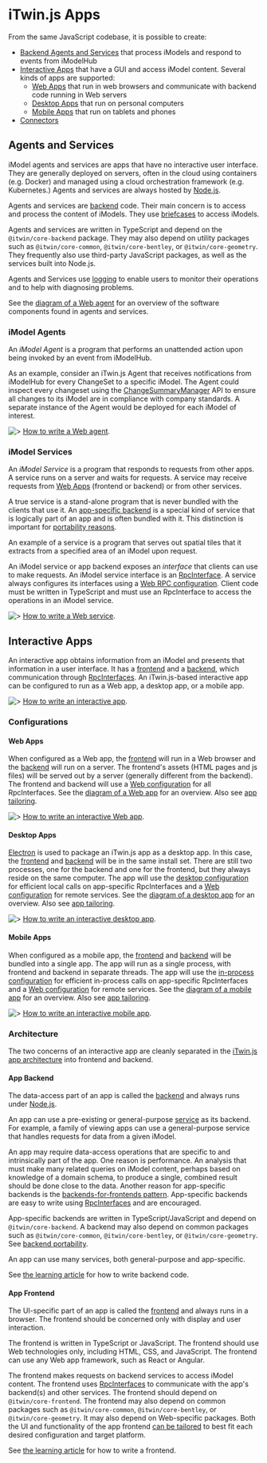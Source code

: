 # iTwin.js Apps

From the same JavaScript codebase, it is possible to create:

* [Backend Agents and Services](#agents-and-services) that process iModels and respond to events from iModelHub
* [Interactive Apps](#interactive-apps) that have a GUI and access iModel content. Several kinds of apps are supported:
  * [Web Apps](#web-apps) that run in web browsers and communicate with backend code running in Web servers
  * [Desktop Apps](#desktop-apps) that run on personal computers
  * [Mobile Apps](#mobile-apps) that run on tablets and phones
* [Connectors](../learning/WriteAConnector.md)

## Agents and Services

iModel agents and services are apps that have no interactive user interface. They are generally deployed on servers, often in the cloud using containers (e.g. Docker) and managed using a cloud orchestration framework (e.g. Kubernetes.) Agents and services are always hosted by [Node.js](https://nodejs.org/).

Agents and services are [backend](../learning/Glossary.md#Backend) code. Their main concern is to access and process the content of iModels. They use [briefcases](../learning/Glossary.md#Briefcase) to access iModels.

Agents and services are written in TypeScript and depend on the `@itwin/core-backend` package. They may also depend on utility packages such as `@itwin/core-common`, `@itwin/core-bentley`, or `@itwin/core-geometry`. They frequently also use third-party JavaScript packages, as well as the services built into Node.js.

Agents and Services use [logging](../learning/common/Logging.md) to enable users to monitor their operations and to help with diagnosing problems.

See the [diagram of a Web agent](./SoftwareArchitecture.md#web) for an overview of the software components found in agents and services.

### iModel Agents

An *iModel Agent* is a program that performs an unattended action upon being invoked by an event from iModelHub.

As an example, consider an iTwin.js Agent that receives notifications from iModelHub for every ChangeSet to a specific iModel. The Agent could inspect every changeset using the [ChangeSummaryManager]($backend) API to ensure all changes to its iModel are in compliance with company standards. A separate instance of the Agent would be deployed for each iModel of interest.

![>](./next.png) [How to write a Web agent](../learning/WriteAWebAgent.md).

### iModel Services

An *iModel Service* is a program that responds to requests from other apps. A service runs on a server and waits for requests. A service may receive requests from [Web Apps](#web-apps) (frontend or backend) or from other services.

A true service is a stand-alone program that is never bundled with the clients that use it. An [app-specific backend](#app-backend) is a special kind of service that is logically part of an app and is often bundled with it. This distinction is important for [portability reasons](../learning/Portability.md#backend-portability).

An example of a service is a program that serves out spatial tiles that it extracts from a specified area of an iModel upon request.

An iModel service or app backend exposes an *interface* that clients can use to make requests. An iModel service interface is an [RpcInterface](./RpcInterface.md). A service always configures its interfaces using a [Web RPC configuration](./RpcInterface.md#web-rpc-configuration). Client code must be written in TypeScript and must use an RpcInterface to access the operations in an iModel service.

![>](./next.png) [How to write a Web service](../learning/WriteAWebService.md).

## Interactive Apps

An interactive app obtains information from an iModel and presents that information in a user interface. It has a [frontend](#app-frontend) and a [backend](#app-backend), which communication through [RpcInterfaces](./RpcInterface.md). An iTwin.js-based interactive app can be configured to run as a Web app, a desktop app, or a mobile app.

![>](./next.png) [How to write an interactive app](../learning/WriteAnInteractiveApp.md).

### Configurations

#### Web Apps

When configured as a Web app, the [frontend](#app-frontend) will run in a Web browser and the [backend](#app-backend) will run on a server. The frontend's assets (HTML pages and js files) will be served out by a server (generally different from the backend). The frontend and backend will use a [Web configuration](./RpcInterface.md#web-rpc-configuration) for all RpcInterfaces. See the [diagram of a Web app](./SoftwareArchitecture.md#web) for an overview. Also see [app tailoring](./AppTailoring.md).

![>](./next.png) [How to write an interactive Web app](../learning/WriteAnInteractiveWebApp.md).

#### Desktop Apps

[Electron](https://electronjs.org/) is used to package an iTwin.js app as a desktop app. In this case, the [frontend](#app-frontend) and [backend](#app-backend) will be in the same install set. There are still two processes, one for the backend and one for the frontend, but they always reside on the same computer. The app will use the [desktop configuration](./RpcInterface.md#desktop-rpc-configuration) for efficient local calls on app-specific RpcInterfaces and a [Web configuration](./RpcInterface.md#web-rpc-configuration) for remote services. See the [diagram of a desktop app](./SoftwareArchitecture.md#desktop) for an overview. Also see [app tailoring](./AppTailoring.md).

![>](./next.png) [How to write an interactive desktop app](../learning/WriteAnInteractiveDesktopApp.md).

#### Mobile Apps

When configured as a mobile app, the [frontend](#app-frontend) and [backend](#app-backend) will be bundled into a single app. The app will run as a single process, with frontend and backend in separate threads. The app will use the [in-process configuration](./RpcInterface.md#in-process-rpc-configuration) for efficient in-process calls on app-specific RpcInterfaces and a [Web configuration](./RpcInterface.md#web-rpc-configuration) for remote services. See the [diagram of a mobile app](./SoftwareArchitecture.md#mobile) for an overview. Also see [app tailoring](./AppTailoring.md).

![>](./next.png) [How to write an interactive mobile app](../learning/WriteAnInteractiveMobileApp.md).

### Architecture

The two concerns of an interactive app are cleanly separated in the [iTwin.js app architecture](./SoftwareArchitecture.md) into frontend and backend.

#### App Backend

The data-access part of an app is called the [backend](https://en.wikipedia.org/wiki/Front_and_back_ends) and always runs under [Node.js](https://nodejs.org/).

An app can use a pre-existing or general-purpose [service](#imodel-services) as its backend. For example, a family of viewing apps can use a general-purpose service that handles requests for data from a given iModel.

An app may require data-access operations that are specific to and intrinsically part of the app. One reason is performance. An analysis that must make many related queries on iModel content, perhaps based on knowledge of a domain schema, to produce a single, combined result should be done close to the data. Another reason for app-specific backends is the [backends-for-frontends pattern](./AppTailoring.md#backends-for-frontends). App-specific backends are easy to write using [RpcInterfaces](./RpcInterface.md) and are encouraged.

App-specific backends are written in TypeScript/JavaScript and depend on `@itwin/core-backend`. A backend may also depend on common packages such as `@itwin/core-common`, `@itwin/core-bentley`, or `@itwin/core-geometry`. See [backend portability](../learning/Portability.md#backend-portability).

An app can use many services, both general-purpose and app-specific.

See [the learning article](./backend/index.md) for how to write backend code.

#### App Frontend

The UI-specific part of an app is called the [frontend](https://en.wikipedia.org/wiki/Front_and_back_ends) and always runs in a browser. The frontend should be concerned only with display and user interaction.

The frontend is written in TypeScript or JavaScript. The frontend should use Web technologies only, including HTML, CSS, and JavaScript. The frontend can use any Web app framework, such as React or Angular.

The frontend makes requests on backend services to access iModel content. The frontend uses [RpcInterfaces](./RpcInterface.md) to communicate with the app's backend(s) and other services. The frontend should depend on `@itwin/core-frontend`. The frontend may also depend on common packages such as `@itwin/core-common`, `@itwin/core-bentley`, or `@itwin/core-geometry`. It may also depend on Web-specific packages. Both the UI and functionality of the app frontend [can be tailored](./AppTailoring.md) to best fit each desired configuration and target platform.

See [the learning article](./frontend/index.md) for how to write a frontend.
